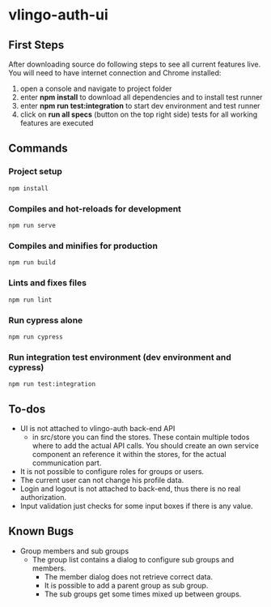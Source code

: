 # vlingo-auth-ui

## First Steps

After downloading source do following steps to see all current features live. You will need to have internet connection and Chrome installed:

1. open a console and navigate to project folder
2. enter **npm install** to download all dependencies and to install test runner
3. enter **npm run test:integration** to start dev environment and test runner
4. click on **run all specs** (button on the top right side) tests for all working features are executed

## Commands

### Project setup
```
npm install
```

### Compiles and hot-reloads for development
```
npm run serve
```

### Compiles and minifies for production
```
npm run build
```

### Lints and fixes files
```
npm run lint
```

### Run cypress alone
```
npm run cypress
```
### Run integration test environment (dev environment and cypress)
```
npm run test:integration
```



## To-dos

- UI is not attached to vlingo-auth back-end API
  - in src/store you can find the stores. These contain multiple todos where to add the actual API calls. You should create an own service component an reference it within the stores, for the actual communication part.
- It is not possible to configure roles for groups or users.
- The current user can not change his profile data.
- Login and logout is not attached to back-end, thus there is no real authorization.
- Input validation just checks for some input boxes if there is any value. 

## Known Bugs

- Group members and sub groups
  - The group list contains a dialog to configure sub groups and members. 
    - The member dialog does not retrieve correct data.
    - It is possible to add a parent group as sub group.
    - The sub groups get some times mixed up between groups.

